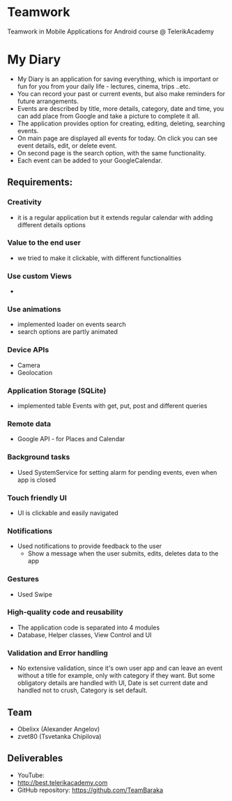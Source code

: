 # Teamwork
Teamwork in Mobile Applications for Android course @ TelerikAcademy

# My Diary

- My Diary is an application for saving everything, which is important or fun for you from your daily life - lectures, cinema, trips ..etc. 
- You can record your past or current events, but also make reminders for future arrangements. 
- Events are described by title, more details, category, date and time, you can add place from Google and take a picture to complete it all.
- The application provides option for creating, editing, deleting, searching events.
- On main page are displayed all events for today. On click you can see event details, edit, or delete event.
- On second page is the search option, with the same functionality. 
- Each event can be added to your GoogleCalendar.

##  Requirements:

### Creativity

- it is a regular application but it extends regular calendar with adding different details options

### Value to the end user

- we tried to make it clickable, with different functionalities

### Use custom Views

- 

### Use animations

- implemented loader on events search
- search options are partly animated

### Device APIs

  - Camera
  - Geolocation

### Application Storage (SQLite)

- implemented table Events with get, put, post and different queries

### Remote data

- Google API - for Places and Calendar 

### Background tasks

- Used SystemService for setting alarm for pending events, even when app is closed

### Touch friendly UI

- UI is clickable and easily navigated

### Notifications

- Used notifications to provide feedback to the user
  - Show a message when the user submits, edits, deletes data to the app

### Gestures

- Used Swipe

### High-quality code and reusability
- The application code is separated into 4 modules
 - Database, Helper classes, View Control and UI

### Validation and Error handling
- No extensive validation, since it's own user app and can leave an event without a title for example, only with category if they want. But some obligatory details are handled with UI, Date is set current date and handled not to crush, Category is set default.

##  Team
- Obelixx (Alexander Angelov)
- zvet80 (Tsvetanka Chipilova)

##  Deliverables

- YouTube:
- http://best.telerikacademy.com
- GitHub repository: https://github.com/TeamBaraka

